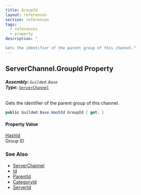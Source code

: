 ```yaml
---
title: GroupId
layout: references
section: references
tags:
  - references
  - property
description: "

Gets the identifier of the parent group of this channel."
---
```


## ServerChannel.GroupId Property
###### **Assembly:** `Guilded.Base`<br/>**Type:** [`ServerChannel`](ServerChannel 'Guilded.Base.Servers.ServerChannel')

Gets the identifier of the parent group of this channel.

```csharp
public Guilded.Base.HashId GroupId { get; }
```

#### Property Value
[HashId](HashId 'Guilded.Base.HashId')  
Group ID

### See Also
- [ServerChannel](ServerChannel 'Guilded.Base.Servers.ServerChannel')
- [Id](ServerChannel.Id 'Guilded.Base.Servers.ServerChannel.Id')
- [ParentId](ServerChannel.ParentId 'Guilded.Base.Servers.ServerChannel.ParentId')
- [CategoryId](ServerChannel.CategoryId 'Guilded.Base.Servers.ServerChannel.CategoryId')
- [ServerId](ServerChannel.ServerId 'Guilded.Base.Servers.ServerChannel.ServerId')